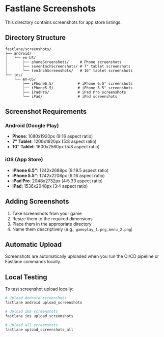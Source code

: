 # Fastlane Screenshots

This directory contains screenshots for app store listings.

## Directory Structure

```
fastlane/screenshots/
├── android/
│   └── en-US/
│       ├── phoneScreenshots/     # Phone screenshots
│       ├── sevenInchScreenshots/ # 7" tablet screenshots
│       └── tenInchScreenshots/   # 10" tablet screenshots
└── ios/
    └── en-US/
        ├── iPhone6.5/           # iPhone 6.5" screenshots
        ├── iPhone5.5/           # iPhone 5.5" screenshots
        ├── iPadPro/             # iPad Pro screenshots
        └── iPad/                # iPad screenshots
```

## Screenshot Requirements

### Android (Google Play)
- **Phone**: 1080x1920px (9:16 aspect ratio)
- **7" Tablet**: 1200x1920px (5:8 aspect ratio)
- **10" Tablet**: 1600x2560px (5:8 aspect ratio)

### iOS (App Store)
- **iPhone 6.5"**: 1242x2688px (9:19.5 aspect ratio)
- **iPhone 5.5"**: 1242x2208px (9:16 aspect ratio)
- **iPad Pro**: 2048x2732px (4:5.33 aspect ratio)
- **iPad**: 1536x2048px (3:4 aspect ratio)

## Adding Screenshots

1. Take screenshots from your game
2. Resize them to the required dimensions
3. Place them in the appropriate directory
4. Name them descriptively (e.g., `gameplay_1.png`, `menu_2.png`)

## Automatic Upload

Screenshots are automatically uploaded when you run the CI/CD pipeline or Fastlane commands locally.

## Local Testing

To test screenshot upload locally:

```bash
# Upload Android screenshots
fastlane android upload_screenshots

# Upload iOS screenshots
fastlane ios upload_screenshots

# Upload all screenshots
fastlane upload_screenshots_all
```